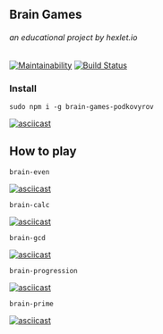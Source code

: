 ## Brain Games
###### an educational project by hexlet.io
[![Maintainability](https://api.codeclimate.com/v1/badges/85a79eead042b520fc7b/maintainability)](https://codeclimate.com/github/podkovyrovda/project-lvl1-s438/maintainability) [![Build Status](https://travis-ci.org/podkovyrovda/project-lvl1-s438.svg?branch=master)](https://travis-ci.org/podkovyrovda/project-lvl1-s438)
### Install
```
sudo npm i -g brain-games-podkovyrov
```
[![asciicast](https://asciinema.org/a/meZ8RLZjnZBiyHPjSTCyw7F6R.svg)](https://asciinema.org/a/meZ8RLZjnZBiyHPjSTCyw7F6R)

## How to play
```
brain-even
```

[![asciicast](https://asciinema.org/a/3v4lAfd8EBE1FLoogEK8h9YzN.svg)](https://asciinema.org/a/3v4lAfd8EBE1FLoogEK8h9YzN)

```
brain-calc
```

[![asciicast](https://asciinema.org/a/3Kfc9PoQfefhStDJ6bmw4aDdZ.svg)](https://asciinema.org/a/3Kfc9PoQfefhStDJ6bmw4aDdZ)

```
brain-gcd
```

[![asciicast](https://asciinema.org/a/7KyY22lDq0R8zIJFu5WOAcql8.svg)](https://asciinema.org/a/7KyY22lDq0R8zIJFu5WOAcql8)

```
brain-progression
```

[![asciicast](https://asciinema.org/a/pb7leLJvyhMf1I8YbCqvOFrhN.svg)](https://asciinema.org/a/pb7leLJvyhMf1I8YbCqvOFrhN)

```
brain-prime
```

[![asciicast](https://asciinema.org/a/qL3JYlmaGDvs7zR925qcGKfu1.svg)](https://asciinema.org/a/qL3JYlmaGDvs7zR925qcGKfu1)